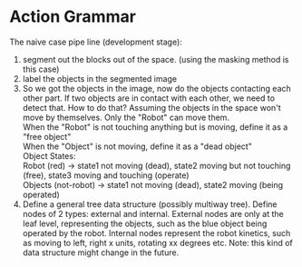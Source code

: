 # Action Grammar

The naive case pipe line (development stage):<br>

1. segment out the blocks out of the space. (using the masking method is this case)
2. label the objects in the segmented image
3. So we got the objects in the image, now do the objects contacting each other part. If two 
objects are in contact with each other, we need to detect that. How to do that? 
Assuming the objects in the space won't move by themselves. Only the "Robot" can move them.<br>
When the "Robot" is not touching anything but is moving, define it as a "free object"<br>
When the "Object" is not moving, define it as a "dead object" <br>
Object States:<br>
Robot (red) -> state1 not moving (dead), state2 moving but not touching (free), state3 moving and touching (operate)<br>
Objects (not-robot) -> state1 not moving (dead), state2 moving (being operated)
4. Define a general tree data structure (possibly multiway tree). Define nodes of 2 types: external and internal. External nodes are only at the leaf level, representing the objects, such as the blue object being operated by the robot. Internal nodes represent the robot kinetics, such as moving to left, right x units, rotating xx degrees etc. Note: this kind of data structure might change in the future.
